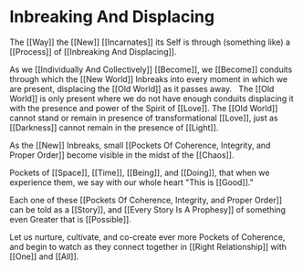 # Inbreaking And Displacing

The [[Way]] the [[New]] [[Incarnates]] its Self is through (something like) a [[Process]] of [[Inbreaking And Displacing]].  

As we [[Individually And Collectively]] [[Become]], we [[Become]] conduits through which the [[New World]] Inbreaks into every moment in which we are present, displacing the [[Old World]] as it passes away.
 
The [[Old World]] is only present where we do not have enough conduits displacing it with the presence and power of the Spirit of [[Love]]. The [[Old World]] cannot stand or remain in presence of transformational [[Love]], just as [[Darkness]] cannot remain in the presence of [[Light]].

As the [[New]] Inbreaks, small [[Pockets Of Coherence, Integrity, and Proper Order]] become visible in the midst of the [[Chaos]]. 

Pockets of [[Space]], [[Time]], [[Being]], and [[Doing]], that when we experience them, we say with our whole heart "This is [[Good]]."  

Each one of these [[Pockets Of Coherence, Integrity, and Proper Order]] can be told as a [[Story]], and [[Every Story Is A Prophesy]] of something even Greater that is [[Possible]]. 

Let us nurture, cultivate, and co-create ever more Pockets of Coherence, and begin to watch as they connect together in [[Right Relationship]] with [[One]] and [[All]]. 